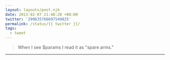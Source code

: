 ```yaml
---
layout: layouts/post.njk
date: 2013-02-07 21:48:28 +00:00
twitter: '299635766697549825'
permalink: /status/{{ twitter }}/
tags: 
  - tweet
---
```


> When I see $params I read it as "spare arms."

---
